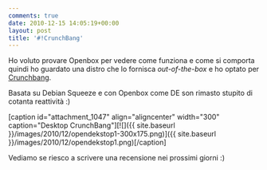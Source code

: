 ```yaml
---
comments: true
date: 2010-12-15 14:05:19+00:00
layout: post
title: '#!CrunchBang'
---
```


Ho voluto provare Openbox per vedere come funziona e come si comporta quindi ho guardato una distro che lo fornisca _out-of-the-box_ e ho optato per [Crunchbang](http://crunchbanglinux.org/).

Basata su Debian Squeeze e con Openbox come DE son rimasto stupito di cotanta reattività :)

[caption id="attachment_1047" align="aligncenter" width="300" caption="Desktop CrunchBang"][![]({{ site.baseurl }}/images/2010/12/opendekstop1-300x175.png)]({{ site.baseurl }}/images/2010/12/opendekstop1.png)[/caption]

Vediamo se riesco a scrivere una recensione nei prossimi giorni :)
